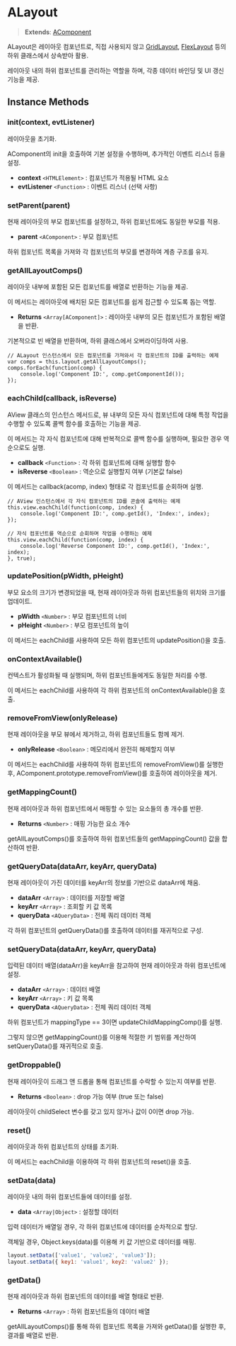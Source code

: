 # ALayout  
> **Extends**: [AComponent](https://wikidocs.net/274979)  

ALayout은 레이아웃 컴포넌트로, 직접 사용되지 않고 [GridLayout](https://wikidocs.net/275177), [FlexLayout](https://wikidocs.net/274993) 등의 하위 클래스에서 상속받아 활용.
  
레이아웃 내의 하위 컴포넌트를 관리하는 역할을 하며, 각종 데이터 바인딩 및 UI 갱신 기능을 제공.  

## Instance Methods  

### init(context, evtListener)
레이아웃을 초기화. 

AComponent의 init을 호출하여 기본 설정을 수행하며, 추가적인 이벤트 리스너 등을 설정.  

- **context** `<HTMLElement>` : 컴포넌트가 적용될 HTML 요소  
- **evtListener** `<Function>` : 이벤트 리스너 (선택 사항)  

### setParent(parent)
현재 레이아웃의 부모 컴포넌트를 설정하고, 하위 컴포넌트에도 동일한 부모를 적용.  

- **parent** `<AComponent>` : 부모 컴포넌트  

하위 컴포넌트 목록을 가져와 각 컴포넌트의 부모를 변경하여 계층 구조를 유지.  

### getAllLayoutComps() 
레이아웃 내부에 포함된 모든 컴포넌트를 배열로 반환하는 기능을 제공. 

이 메서드는 레이아웃에 배치된 모든 컴포넌트를 쉽게 접근할 수 있도록 돕는 역할.

- **Returns** `<Array[AComponent]>` : 레이아웃 내부의 모든 컴포넌트가 포함된 배열을 반환.

기본적으로 빈 배열을 반환하며, 하위 클래스에서 오버라이딩하여 사용.  

```
// ALayout 인스턴스에서 모든 컴포넌트를 가져와서 각 컴포넌트의 ID를 출력하는 예제
var comps = this.layout.getAllLayoutComps();
comps.forEach(function(comp) {
    console.log('Component ID:', comp.getComponentId());
});
```

### eachChild(callback, isReverse)  
AView 클래스의 인스턴스 메서드로, 뷰 내부의 모든 자식 컴포넌트에 대해 특정 작업을 수행할 수 있도록 콜백 함수를 호출하는 기능을 제공. 

이 메서드는 각 자식 컴포넌트에 대해 반복적으로 콜백 함수를 실행하며, 필요한 경우 역순으로도 실행.

- **callback** `<Function>` : 각 하위 컴포넌트에 대해 실행할 함수  
- **isReverse** `<Boolean>` : 역순으로 실행할지 여부 (기본값 false)  

이 메서드는 callback(acomp, index) 형태로 각 컴포넌트를 순회하며 실행.  

```
// AView 인스턴스에서 각 자식 컴포넌트의 ID를 콘솔에 출력하는 예제
this.view.eachChild(function(comp, index) {
    console.log('Component ID:', comp.getId(), 'Index:', index);
});

// 자식 컴포넌트를 역순으로 순회하며 작업을 수행하는 예제
this.view.eachChild(function(comp, index) {
    console.log('Reverse Component ID:', comp.getId(), 'Index:', index);
}, true);
```

### updatePosition(pWidth, pHeight)  
부모 요소의 크기가 변경되었을 때, 현재 레이아웃과 하위 컴포넌트들의 위치와 크기를 업데이트.  

- **pWidth** `<Number>` : 부모 컴포넌트의 너비  
- **pHeight** `<Number>` : 부모 컴포넌트의 높이  

이 메서드는 eachChild를 사용하여 모든 하위 컴포넌트의 updatePosition()을 호출.  

### onContextAvailable() 
컨텍스트가 활성화될 때 실행되며, 하위 컴포넌트들에게도 동일한 처리를 수행.  

이 메서드는 eachChild를 사용하여 각 하위 컴포넌트의 onContextAvailable()을 호출.  

### removeFromView(onlyRelease)  
현재 레이아웃을 부모 뷰에서 제거하고, 하위 컴포넌트들도 함께 제거.  

- **onlyRelease** `<Boolean>` : 메모리에서 완전히 해제할지 여부  

이 메서드는 eachChild를 사용하여 하위 컴포넌트의 removeFromView()를 실행한 후, AComponent.prototype.removeFromView()를 호출하여 레이아웃을 제거.  

### getMappingCount()  
현재 레이아웃과 하위 컴포넌트에서 매핑할 수 있는 요소들의 총 개수를 반환.  

- **Returns** `<Number>` : 매핑 가능한 요소 개수  

getAllLayoutComps()를 호출하여 하위 컴포넌트들의 getMappingCount() 값을 합산하여 반환.  

### getQueryData(dataArr, keyArr, queryData)  
현재 레이아웃이 가진 데이터를 keyArr의 정보를 기반으로 dataArr에 채움.  

- **dataArr** `<Array>` : 데이터를 저장할 배열  
- **keyArr** `<Array>` : 조회할 키 값 목록  
- **queryData** `<AQueryData>` : 전체 쿼리 데이터 객체  

각 하위 컴포넌트의 getQueryData()를 호출하여 데이터를 재귀적으로 구성.  

### setQueryData(dataArr, keyArr, queryData) 
입력된 데이터 배열(dataArr)을 keyArr을 참고하여 현재 레이아웃과 하위 컴포넌트에 설정.  

- **dataArr** `<Array>` : 데이터 배열  
- **keyArr** `<Array>` : 키 값 목록  
- **queryData** `<AQueryData>` : 전체 쿼리 데이터 객체  

하위 컴포넌트가 mappingType == 3이면 updateChildMappingComp()를 실행.

그렇지 않으면 getMappingCount()를 이용해 적절한 키 범위를 계산하여 setQueryData()를 재귀적으로 호출.  

### getDroppable()  
현재 레이아웃이 드래그 앤 드롭을 통해 컴포넌트를 수락할 수 있는지 여부를 반환.  

- **Returns** `<Boolean>` : drop 가능 여부 (true 또는 false)  

레이아웃이 childSelect 변수를 갖고 있지 않거나 값이 0이면 drop 가능.  

### reset() 
레이아웃과 하위 컴포넌트의 상태를 초기화.  

이 메서드는 eachChild을 이용하여 각 하위 컴포넌트의 reset()을 호출.  

### setData(data)  
레이아웃 내의 하위 컴포넌트들에 데이터를 설정.  

- **data** `<Array|Object>` : 설정할 데이터  

입력 데이터가 배열일 경우, 각 하위 컴포넌트에 데이터를 순차적으로 할당.

객체일 경우, Object.keys(data)를 이용해 키 값 기반으로 데이터를 매핑.  

```js
layout.setData(['value1', 'value2', 'value3']);
layout.setData({ key1: 'value1', key2: 'value2' });
```

### getData()  
현재 레이아웃과 하위 컴포넌트의 데이터를 배열 형태로 반환.  

- **Returns** `<Array>` : 하위 컴포넌트들의 데이터 배열  

getAllLayoutComps()를 통해 하위 컴포넌트 목록을 가져와 getData()를 실행한 후, 결과를 배열로 반환.  